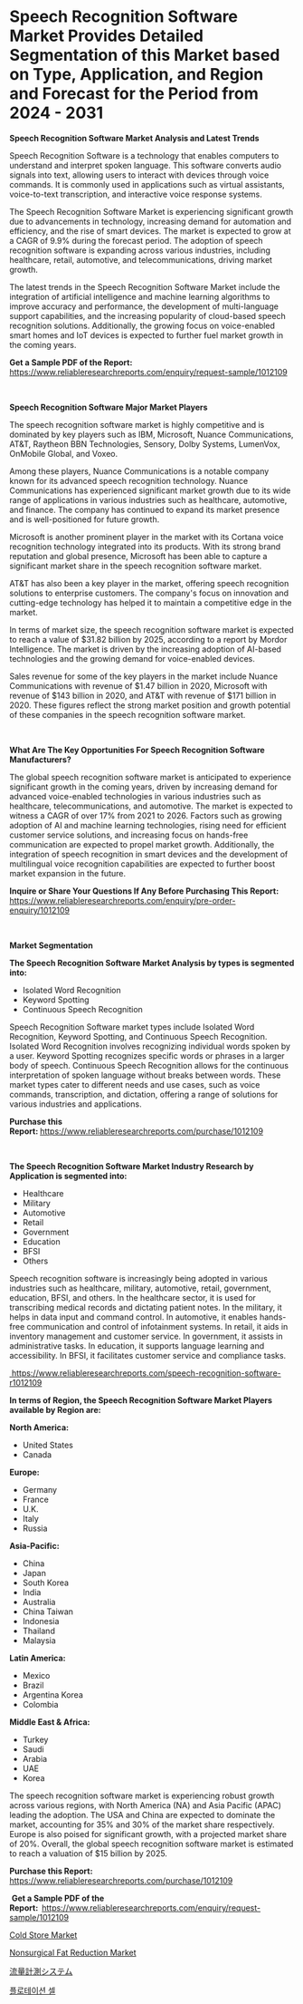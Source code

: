 <p><h1>Speech Recognition Software Market Provides Detailed Segmentation of this Market based on Type, Application, and Region and Forecast for the Period from 2024 - 2031</h1></p><p><strong>Speech Recognition Software Market Analysis and Latest Trends</strong></p>
<p><p>Speech Recognition Software is a technology that enables computers to understand and interpret spoken language. This software converts audio signals into text, allowing users to interact with devices through voice commands. It is commonly used in applications such as virtual assistants, voice-to-text transcription, and interactive voice response systems.</p><p>The Speech Recognition Software Market is experiencing significant growth due to advancements in technology, increasing demand for automation and efficiency, and the rise of smart devices. The market is expected to grow at a CAGR of 9.9% during the forecast period. The adoption of speech recognition software is expanding across various industries, including healthcare, retail, automotive, and telecommunications, driving market growth.</p><p>The latest trends in the Speech Recognition Software Market include the integration of artificial intelligence and machine learning algorithms to improve accuracy and performance, the development of multi-language support capabilities, and the increasing popularity of cloud-based speech recognition solutions. Additionally, the growing focus on voice-enabled smart homes and IoT devices is expected to further fuel market growth in the coming years.</p></p>
<p><strong>Get a Sample PDF of the Report:&nbsp;</strong> <a href="https://www.reliableresearchreports.com/enquiry/request-sample/1012109">https://www.reliableresearchreports.com/enquiry/request-sample/1012109</a></p>
<p>&nbsp;</p>
<p><strong>Speech Recognition Software Major Market Players</strong></p>
<p><p>The speech recognition software market is highly competitive and is dominated by key players such as IBM, Microsoft, Nuance Communications, AT&T, Raytheon BBN Technologies, Sensory, Dolby Systems, LumenVox, OnMobile Global, and Voxeo. </p><p>Among these players, Nuance Communications is a notable company known for its advanced speech recognition technology. Nuance Communications has experienced significant market growth due to its wide range of applications in various industries such as healthcare, automotive, and finance. The company has continued to expand its market presence and is well-positioned for future growth.</p><p>Microsoft is another prominent player in the market with its Cortana voice recognition technology integrated into its products. With its strong brand reputation and global presence, Microsoft has been able to capture a significant market share in the speech recognition software market.</p><p>AT&T has also been a key player in the market, offering speech recognition solutions to enterprise customers. The company's focus on innovation and cutting-edge technology has helped it to maintain a competitive edge in the market.</p><p>In terms of market size, the speech recognition software market is expected to reach a value of $31.82 billion by 2025, according to a report by Mordor Intelligence. The market is driven by the increasing adoption of AI-based technologies and the growing demand for voice-enabled devices.</p><p>Sales revenue for some of the key players in the market include Nuance Communications with revenue of $1.47 billion in 2020, Microsoft with revenue of $143 billion in 2020, and AT&T with revenue of $171 billion in 2020. These figures reflect the strong market position and growth potential of these companies in the speech recognition software market.</p></p>
<p>&nbsp;</p>
<p><strong>What Are The Key Opportunities For Speech Recognition Software Manufacturers?</strong></p>
<p><p>The global speech recognition software market is anticipated to experience significant growth in the coming years, driven by increasing demand for advanced voice-enabled technologies in various industries such as healthcare, telecommunications, and automotive. The market is expected to witness a CAGR of over 17% from 2021 to 2026. Factors such as growing adoption of AI and machine learning technologies, rising need for efficient customer service solutions, and increasing focus on hands-free communication are expected to propel market growth. Additionally, the integration of speech recognition in smart devices and the development of multilingual voice recognition capabilities are expected to further boost market expansion in the future.</p></p>
<p><strong>Inquire or Share Your Questions If Any Before Purchasing This Report:</strong> <a href="https://www.reliableresearchreports.com/enquiry/pre-order-enquiry/1012109">https://www.reliableresearchreports.com/enquiry/pre-order-enquiry/1012109</a></p>
<p>&nbsp;</p>
<p><strong>Market Segmentation</strong></p>
<p><strong>The Speech Recognition Software Market Analysis by types is segmented into:</strong></p>
<p><ul><li>Isolated Word Recognition</li><li>Keyword Spotting</li><li>Continuous Speech Recognition</li></ul></p>
<p><p>Speech Recognition Software market types include Isolated Word Recognition, Keyword Spotting, and Continuous Speech Recognition. Isolated Word Recognition involves recognizing individual words spoken by a user. Keyword Spotting recognizes specific words or phrases in a larger body of speech. Continuous Speech Recognition allows for the continuous interpretation of spoken language without breaks between words. These market types cater to different needs and use cases, such as voice commands, transcription, and dictation, offering a range of solutions for various industries and applications.</p></p>
<p><strong>Purchase this Report:&nbsp;</strong><a href="https://www.reliableresearchreports.com/purchase/1012109">https://www.reliableresearchreports.com/purchase/1012109</a></p>
<p>&nbsp;</p>
<p><strong>The Speech Recognition Software Market Industry Research by Application is segmented into:</strong></p>
<p><ul><li>Healthcare</li><li>Military</li><li>Automotive</li><li>Retail</li><li>Government</li><li>Education</li><li>BFSI</li><li>Others</li></ul></p>
<p><p>Speech recognition software is increasingly being adopted in various industries such as healthcare, military, automotive, retail, government, education, BFSI, and others. In the healthcare sector, it is used for transcribing medical records and dictating patient notes. In the military, it helps in data input and command control. In automotive, it enables hands-free communication and control of infotainment systems. In retail, it aids in inventory management and customer service. In government, it assists in administrative tasks. In education, it supports language learning and accessibility. In BFSI, it facilitates customer service and compliance tasks.</p></p>
<p><a href="https://www.reliableresearchreports.com/speech-recognition-software-r1012109">&nbsp;https://www.reliableresearchreports.com/speech-recognition-software-r1012109</a></p>
<p><strong>In terms of Region, the Speech Recognition Software Market Players available by Region are:</strong></p>
<p>
    <p> <strong> North America: </strong>
        <ul>
            <li>United States</li>
            <li>Canada</li>
        </ul>
        </p> 
    <p> <strong> Europe: </strong>
        <ul>
            <li>Germany</li>
            <li>France</li>
            <li>U.K.</li>
            <li>Italy</li>
            <li>Russia</li>
        </ul>
        </p> 
    <p> <strong> Asia-Pacific: </strong>
        <ul>
            <li>China</li>
            <li>Japan</li>
            <li>South Korea</li>
            <li>India</li>
            <li>Australia</li>
            <li>China Taiwan</li>
            <li>Indonesia</li>
            <li>Thailand</li>
            <li>Malaysia</li>
        </ul>
        </p> 
    <p> <strong> Latin America: </strong>
        <ul>
            <li>Mexico</li>
            <li>Brazil</li>
            <li>Argentina Korea</li>
            <li>Colombia</li>
        </ul>
        </p> 
    <p> <strong> Middle East & Africa: </strong>
        <ul>
            <li>Turkey</li>
            <li>Saudi</li>
            <li>Arabia</li>
            <li>UAE</li>
            <li>Korea</li>
        </ul>
    </p>
    </p>
<p><p>The speech recognition software market is experiencing robust growth across various regions, with North America (NA) and Asia Pacific (APAC) leading the adoption. The USA and China are expected to dominate the market, accounting for 35% and 30% of the market share respectively. Europe is also poised for significant growth, with a projected market share of 20%. Overall, the global speech recognition software market is estimated to reach a valuation of $15 billion by 2025.</p></p>
<p><strong>Purchase this Report: </strong><a href="https://www.reliableresearchreports.com/purchase/1012109">https://www.reliableresearchreports.com/purchase/1012109</a></p>
<p>&nbsp;<strong>Get a Sample PDF of the Report:&nbsp;&nbsp;</strong><a href="https://www.reliableresearchreports.com/enquiry/request-sample/1012109">https://www.reliableresearchreports.com/enquiry/request-sample/1012109</a></p>
<p><strong></strong></p>
<p><p><a href="https://www.linkedin.com/pulse/cold-store-market-exploring-share-trends-future-growth-marko-vision-lp7ke">Cold Store Market</a></p><p><a href="https://www.linkedin.com/pulse/nonsurgical-fat-reduction-market-key-successful-business-strategy-1jrhe">Nonsurgical Fat Reduction Market</a></p><p><a href="https://github.com/oqxogxyvqe90775/Market-Research-Report-List-2/blob/main/249596954514.md">流量計測システム</a></p><p><a href="https://github.com/lzrvbyqzftro57/Market-Research-Report-List-2/blob/main/428189751505.md">플로테이션 셀</a></p></p>